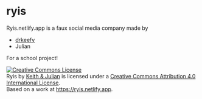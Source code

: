# ryis

Ryis.netlify.app is a faux social media company made by 

- [drkeefy](https://drkeefy.github.io/portfolio.html) 
- Julian

For a school project!

<a rel="license" href="http://creativecommons.org/licenses/by/4.0/"><img alt="Creative Commons License" style="border-width:0" src="https://i.creativecommons.org/l/by/4.0/88x31.png" /></a><br /><span xmlns:dct="http://purl.org/dc/terms/" property="dct:title">Ryis</span> by <a xmlns:cc="http://creativecommons.org/ns#" href="https://drkeefy.github.io/portfolio.html" property="cc:attributionName" rel="cc:attributionURL">Keith & Julian</a> is licensed under a <a rel="license" href="http://creativecommons.org/licenses/by/4.0/">Creative Commons Attribution 4.0 International License</a>.<br />Based on a work at <a xmlns:dct="http://purl.org/dc/terms/" href="https://ryis.netlify.app" rel="dct:source">https://ryis.netlify.app</a>.

